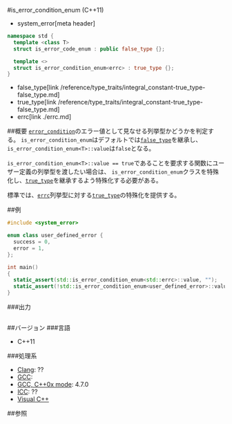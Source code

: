 #is_error_condition_enum (C++11)
* system_error[meta header]

```cpp
namespace std {
  template <class T>
  struct is_error_code_enum : public false_type {};

  template <>
  struct is_error_condition_enum<errc> : true_type {};
}
```
* false_type[link /reference/type_traits/integral_constant-true_type-false_type.md]
* true_type[link /reference/type_traits/integral_constant-true_type-false_type.md]
* errc[link ./errc.md]


##概要
[`error_condition`](./error_condition.md)のエラー値として見なせる列挙型かどうかを判定する。 
`is_error_condition_enum`はデフォルトでは[`false_type`](/reference/type_traits/integral_constant-true_type-false_type.md)を継承し、`is_error_condition_enum<T>::value`は`false`となる。 

`is_error_condition_enum<T>::value == true`であることを要求する関数にユーザー定義の列挙型を渡したい場合は、
`is_error_condition_enum`クラスを特殊化し、[`true_type`](/reference/type_traits/integral_constant-true_type-false_type.md)を継承するよう特殊化する必要がある。

標準では、[`errc`](./errc.md)列挙型に対する[`true_type`](/reference/type_traits/integral_constant-true_type-false_type.md)の特殊化を提供する。


##例
```cpp
#include <system_error>

enum class user_defined_error {
  success = 0,
  error = 1,
};

int main()
{
  static_assert(std::is_error_condition_enum<std::errc>::value, "");
  static_assert(!std::is_error_condition_enum<user_defined_error>::value, "");
}
```

###出力
```
```

##バージョン
###言語
- C++11

###処理系
- [Clang](/implementation.md#clang): ??
- [GCC](/implementation.md#gcc): 
- [GCC, C++0x mode](/implementation.md#gcc): 4.7.0
- [ICC](/implementation.md#icc): ??
- [Visual C++](/implementation.md#visual_cpp)


##参照
